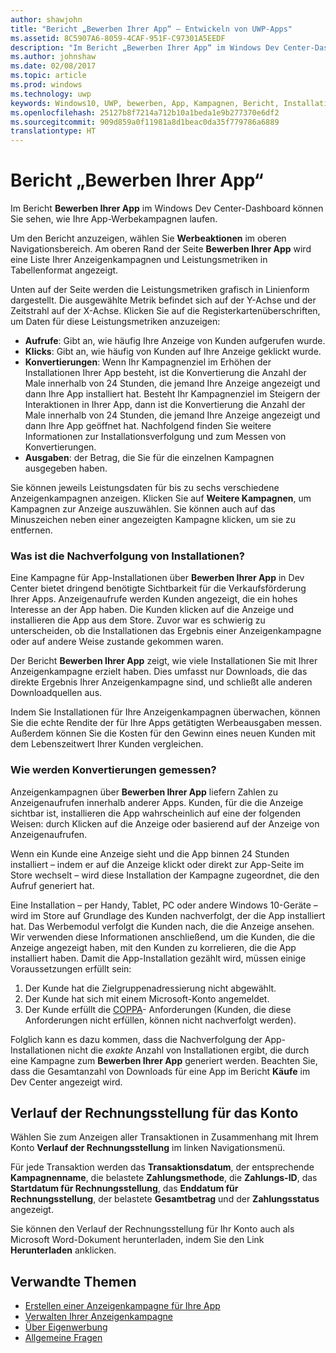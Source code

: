 ```yaml
---
author: shawjohn
title: "Bericht „Bewerben Ihrer App“ – Entwickeln von UWP-Apps"
ms.assetid: 8C5907A6-8059-4CAF-951F-C97301A5EEDF
description: "Im Bericht „Bewerben Ihrer App“ im Windows Dev Center-Dashboard können Sie sehen, wie Ihre App-Werbekampagnen laufen."
ms.author: johnshaw
ms.date: 02/08/2017
ms.topic: article
ms.prod: windows
ms.technology: uwp
keywords: Windows10, UWP, bewerben, App, Kampagnen, Bericht, Installationen
ms.openlocfilehash: 25127b8f7214a712b10a1beda1e9b277370e6df2
ms.sourcegitcommit: 909d859a0f11981a8d1beac0da35f779786a6889
translationtype: HT
---
```

# <a name="promote-your-app-report"></a>Bericht „Bewerben Ihrer App“

Im Bericht **Bewerben Ihrer App** im Windows Dev Center-Dashboard können Sie sehen, wie Ihre App-Werbekampagnen laufen.

Um den Bericht anzuzeigen, wählen Sie **Werbeaktionen** im oberen Navigationsbereich. Am oberen Rand der Seite **Bewerben Ihrer App** wird eine Liste Ihrer Anzeigenkampagnen und Leistungsmetriken in Tabellenformat angezeigt.

Unten auf der Seite werden die Leistungsmetriken grafisch in Linienform dargestellt. Die ausgewählte Metrik befindet sich auf der Y-Achse und der Zeitstrahl auf der X-Achse. Klicken Sie auf die Registerkartenüberschriften, um Daten für diese Leistungsmetriken anzuzeigen:

-   **Aufrufe**: Gibt an, wie häufig Ihre Anzeige von Kunden aufgerufen wurde.
-   **Klicks**: Gibt an, wie häufig von Kunden auf Ihre Anzeige geklickt wurde.
-   **Konvertierungen**: Wenn Ihr Kampagnenziel im Erhöhen der Installationen Ihrer App besteht, ist die Konvertierung die Anzahl der Male innerhalb von 24 Stunden, die jemand Ihre Anzeige angezeigt und dann Ihre App installiert hat. Besteht Ihr Kampagnenziel im Steigern der Interaktionen in Ihrer App, dann ist die Konvertierung die Anzahl der Male innerhalb von 24 Stunden, die jemand Ihre Anzeige angezeigt und dann Ihre App geöffnet hat. Nachfolgend finden Sie weitere Informationen zur Installationsverfolgung und zum Messen von Konvertierungen.
-   **Ausgaben**: der Betrag, die Sie für die einzelnen Kampagnen ausgegeben haben.

Sie können jeweils Leistungsdaten für bis zu sechs verschiedene Anzeigenkampagnen anzeigen. Klicken Sie auf **Weitere Kampagnen**, um Kampagnen zur Anzeige auszuwählen. Sie können auch auf das Minuszeichen neben einer angezeigten Kampagne klicken, um sie zu entfernen.

### <a name="what-is-install-tracking"></a>Was ist die Nachverfolgung von Installationen?

Eine Kampagne für App-Installationen über **Bewerben Ihrer App** in Dev Center bietet dringend benötigte Sichtbarkeit für die Verkaufsförderung Ihrer Apps. Anzeigenaufrufe werden Kunden angezeigt, die ein hohes Interesse an der App haben. Die Kunden klicken auf die Anzeige und installieren die App aus dem Store. Zuvor war es schwierig zu unterscheiden, ob die Installationen das Ergebnis einer Anzeigenkampagne oder auf andere Weise zustande gekommen waren.

Der Bericht **Bewerben Ihrer App** zeigt, wie viele Installationen Sie mit Ihrer Anzeigenkampagne erzielt haben. Dies umfasst nur Downloads, die das direkte Ergebnis Ihrer Anzeigenkampagne sind, und schließt alle anderen Downloadquellen aus.

Indem Sie Installationen für Ihre Anzeigenkampagnen überwachen, können Sie die echte Rendite der für Ihre Apps getätigten Werbeausgaben messen. Außerdem können Sie die Kosten für den Gewinn eines neuen Kunden mit dem Lebenszeitwert Ihrer Kunden vergleichen.

### <a name="how-are-conversions-measured"></a>Wie werden Konvertierungen gemessen?

Anzeigenkampagnen über **Bewerben Ihrer App** liefern Zahlen zu Anzeigenaufrufen innerhalb anderer Apps. Kunden, für die die Anzeige sichtbar ist, installieren die App wahrscheinlich auf eine der folgenden Weisen: durch Klicken auf die Anzeige oder basierend auf der Anzeige von Anzeigenaufrufen.

Wenn ein Kunde eine Anzeige sieht und die App binnen 24 Stunden installiert – indem er auf die Anzeige klickt oder direkt zur App-Seite im Store wechselt – wird diese Installation der Kampagne zugeordnet, die den Aufruf generiert hat.

Eine Installation – per Handy, Tablet, PC oder andere Windows 10-Geräte – wird im Store auf Grundlage des Kunden nachverfolgt, der die App installiert hat. Das Werbemodul verfolgt die Kunden nach, die die Anzeige ansehen. Wir verwenden diese Informationen anschließend, um die Kunden, die die Anzeige angezeigt haben, mit den Kunden zu korrelieren, die die App installiert haben. Damit die App-Installation gezählt wird, müssen einige Voraussetzungen erfüllt sein:

1.  Der Kunde hat die Zielgruppenadressierung nicht abgewählt.
2.  Der Kunde hat sich mit einem Microsoft-Konto angemeldet.
3.  Der Kunde erfüllt die [COPPA](http://go.microsoft.com/fwlink?LinkId=536558)- Anforderungen (Kunden, die diese Anforderungen nicht erfüllen, können nicht nachverfolgt werden).

Folglich kann es dazu kommen, dass die Nachverfolgung der App-Installationen nicht die *exakte* Anzahl von Installationen ergibt, die durch eine Kampagne zum **Bewerben Ihrer App** generiert werden. Beachten Sie, dass die Gesamtanzahl von Downloads für eine App im Bericht **Käufe** im Dev Center angezeigt wird.

## <a name="account-billing-history"></a>Verlauf der Rechnungsstellung für das Konto

Wählen Sie zum Anzeigen aller Transaktionen in Zusammenhang mit Ihrem Konto **Verlauf der Rechnungsstellung** im linken Navigationsmenü.

Für jede Transaktion werden das **Transaktionsdatum**, der entsprechende **Kampagnenname**, die belastete **Zahlungsmethode**, die **Zahlungs-ID**, das **Startdatum für Rechnungsstellung**, das **Enddatum für Rechnungsstellung**, der belastete **Gesamtbetrag** und der **Zahlungsstatus** angezeigt.

Sie können den Verlauf der Rechnungsstellung für Ihr Konto auch als Microsoft Word-Dokument herunterladen, indem Sie den Link **Herunterladen** anklicken.

## <a name="related-topics"></a>Verwandte Themen

* [Erstellen einer Anzeigenkampagne für Ihre App](create-an-ad-campaign-for-your-app.md)
* [Verwalten Ihrer Anzeigenkampagne](managing-your-ad-campaign.md)
* [Über Eigenwerbung](about-house-ads.md)
* [Allgemeine Fragen](common-questions.md)
 

 
